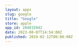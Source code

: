 ```yaml
---
layout: apps
slug: google
title: "Google"
store: apple
app_id: 284815942
date: 2023-08-07T14:54:00Z
published: 2019-02-12T08:00:00Z
---
```

